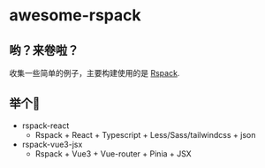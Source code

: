 # awesome-rspack
## 哟？来卷啦？

收集一些简单的例子，主要构建使用的是 [Rspack](https://github.com/web-infra-dev/rspack).

## 举个🌰
- rspack-react
    - Rspack + React + Typescript + Less/Sass/tailwindcss + json
- rspack-vue3-jsx
    - Rspack + Vue3 + Vue-router + Pinia + JSX

